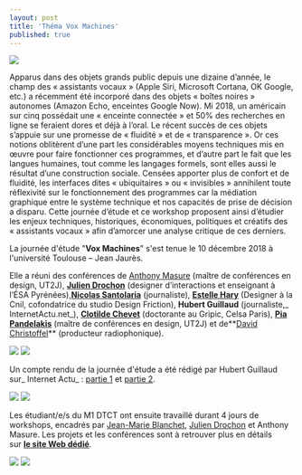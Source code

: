 ```yaml
---
layout: post
title: 'Théma Vox Machines'
published: true
---
```


<img src="vox-machines-13.png"/>

Apparus dans des objets grands public depuis une dizaine d’année, le champ des « assistants vocaux » (Apple Siri, Microsoft Cortana, OK Google, etc.) a récemment été incorporé dans des objets « boîtes noires » autonomes (Amazon Echo, enceintes Google Now). Mi 2018, un américain sur cinq possédait une « enceinte connectée » et 50% des recherches en ligne se feraient dores et déjà à l’oral. Le récent succès de ces objets s’appuie sur une promesse de « fluidité » et de « transparence ». Or ces notions oblitèrent d’une part les considérables moyens techniques mis en œuvre pour faire fonctionner ces programmes, et d’autre part le fait que les langues humaines, tout comme les langages formels, sont elles aussi le résultat d’une construction sociale. Censées apporter plus de confort et de fluidité, les interfaces dites « ubiquitaires » ou « invisibles » annihilent toute réflexivité sur le fonctionnement des programmes car la médiation graphique entre le système technique et nos capacités de prise de décision a disparu. Cette journée d’étude et ce workshop proposent ainsi d’étudier les enjeux techniques, historiques, économiques, politiques et créatifs des « assistants vocaux » afin d’amorcer une analyse critique de ces derniers.

La journée d'étude "**Vox Machines**" s'est tenue le 10 décembre 2018 à l'université Toulouse – Jean Jaurès.   

Elle a réuni des conférences de [Anthony Masure](http://www.anthonymasure.com/) (maître de conférences en design, UT2J), [**Julien Drochon**](http://www.julien-drochon.net/) (designer d’interactions et enseignant à l’ÉSA Pyrénées),**[Nicolas Santolaria](https://anamosa.fr/book_author/nicolas-santolaria/)** (journaliste), [**Estelle Hary**](http://cargocollective.com/estellehary) (Designer à la Cnil, cofondatrice du studio Design Friction), **Hubert Guillaud** (journaliste,_ InternetActu.net_), [**Clotilde Chevet**](http://www.gripic.fr/utilisateur/clotilde-chevet) (doctorante au Gripic, Celsa Paris), [**Pia Pandelakis**](https://piapandelakis.com/) (maître de conférences en design, UT2J) et de**[David Christoffel](http://www.dcdb.fr/)** (producteur radiophonique).   

<img src="vox-machines-10.JPG"/>
<img src="vox-machines-11.JPG"/>

Un compte rendu de la journée d'étude a été rédigé par Hubert Guillaud sur_ Internet Actu_ : [partie 1](http://www.internetactu.net/2018/12/19/vox-machines-12-si-les-assistants-vocaux-sont-la-solution-quel-est-le-probleme/) et [partie 2](http://www.internetactu.net/2018/12/20/vox-machines-22-a-qui-les-interfaces-vocales-sadaptent-elles/). 

<img src="vox-machines-13.png"/>
<img src="vox-machines-04.png"/>

Les étudiant/e/s du M1 DTCT ont ensuite travaillé durant 4 jours de workshops, encadrés par [Jean-Marie Blanchet](http://www.jeanmarieblanchet.fr/), [Julien Drochon](http://www.julien-drochon.net/) et Anthony Masure. Les projets et les conférences sont à retrouver plus en détails sur [**le site Web dédié**](http://www.julien-drochon.net/--vox-machines--/). 

<img src="vox-machines-02.JPG"/>
<img src="vox-machines-01.JPG"/>
